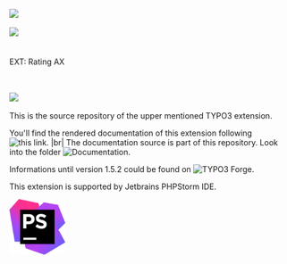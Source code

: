 ![](Documentation/Images/hr.gif)

<div>
   <img src="Documentation/Images/typo3-200px-transparent.png" style=="float:left;" />
   <p style="height:84px; vertical-align:middle; display: table-cell;">EXT: Rating AX</p>
</div>

![](Documentation/Images/hr.gif)

This is the source repository of the upper mentioned TYPO3 extension.

You'll find the rendered documentation of this extension following ![this link](https://docs.typo3.org/typo3cms/extensions/th_rating/). |br|
The documentation source is part of this repository. Look into the folder ![Documentation](https://github.com/thucke/TYPO3.ext.th_rating/tree/master/Documentation). 

Informations until version 1.5.2 could be found on ![TYPO3 Forge](https://forge.typo3.org/projects/extension-th_rating).


This extension is supported by Jetbrains PHPStorm IDE.

<a href="https://www.jetbrains.com/?from=RatingAXTYPO3extension">
   <img src="Documentation/DeveloperInformation/phpstorm.png" width="100px" />
</a>
